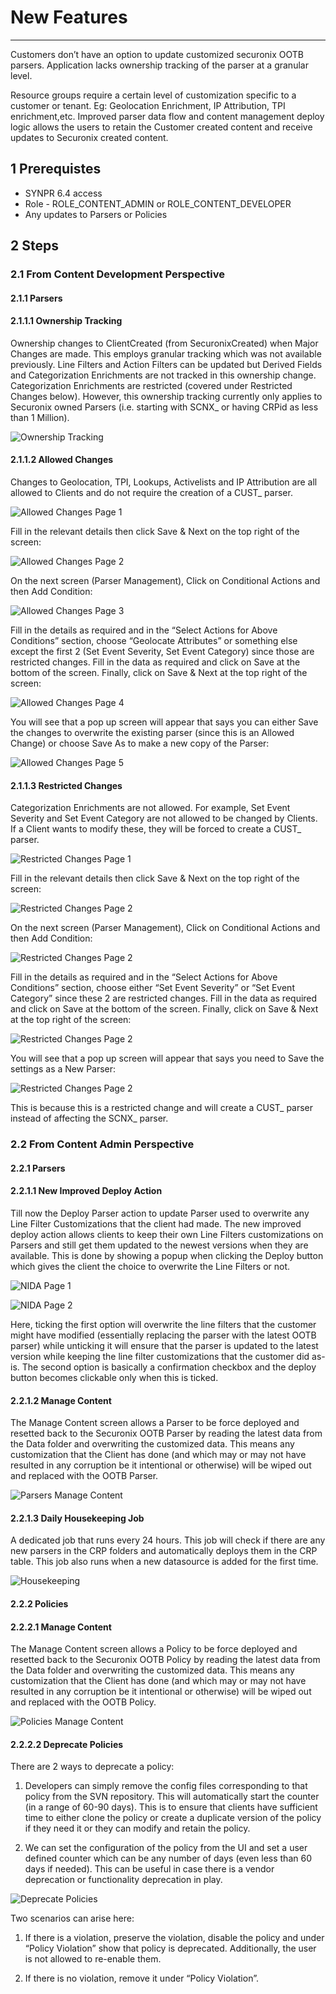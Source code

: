 # New Features

-----


Customers don’t have an option to update customized securonix OOTB parsers. Application lacks ownership tracking of the parser at a granular level.

Resource groups require a certain level of customization specific to a customer or tenant. Eg: Geolocation Enrichment, IP Attribution, TPI enrichment,etc. Improved parser data flow and content management deploy logic allows the users to retain the Customer created content and receive updates to Securonix created content. 

## 1 Prerequistes
* SYNPR 6.4 access
* Role - ROLE_CONTENT_ADMIN or ROLE_CONTENT_DEVELOPER
* Any updates to Parsers or Policies

## 2 Steps

### 2.1 From Content Development Perspective

#### 2.1.1 Parsers

#### 2.1.1.1 Ownership Tracking
Ownership changes to ClientCreated (from SecuronixCreated) when Major Changes are made. This employs granular tracking which was not available previously. Line Filters and Action Filters can be updated but Derived Fields and Categorization Enrichments are not tracked in this ownership change. Categorization Enrichments are restricted (covered under Restricted Changes below). However, this ownership tracking currently only applies to Securonix owned Parsers (i.e. starting with SCNX_ or having CRPid as less than 1 Million).


<!-- {{< figure src="../image13.png" caption="Ownership Tracking" >}} -->
![Ownership Tracking](../../../../image13.png "Ownership Tracking")

#### 2.1.1.2 Allowed Changes
Changes to Geolocation, TPI, Lookups, Activelists and IP Attribution are all allowed to Clients and do not require the creation of a CUST_ parser.

![Allowed Changes Page 1](../../../../image3.png "Allowed Changes Page 1")

Fill in the relevant details then click Save & Next on the top right of the screen:

![Allowed Changes Page 2](../../../../image2.png "Allowed Changes Page 2")

On the next screen (Parser Management), Click on Conditional Actions and then Add Condition:

![Allowed Changes Page 3](../../../../image10.png "Allowed Changes Page 3")

Fill in the details as required and in the “Select Actions for Above Conditions” section, choose “Geolocate Attributes” or something else except the first 2 (Set Event Severity, Set Event Category) since those are restricted changes. Fill in the data as required and click on Save at the bottom of the screen. Finally, click on Save & Next at the top right of the screen:

![Allowed Changes Page 4](../../../../image11.png "Allowed Changes Page 4")

You will see that a pop up screen will appear that says you can either Save the changes to overwrite the existing parser (since this is an Allowed Change) or choose Save As to make a new copy of the Parser:

![Allowed Changes Page 5](../../../../image9.png#center "Allowed Changes Page 5")

#### 2.1.1.3 Restricted Changes
Categorization Enrichments are not allowed. For example, Set Event Severity and Set Event Category are not allowed to be changed by Clients. If a Client wants to modify these, they will be forced to create a CUST_ parser.

![Restricted Changes Page 1](../../../../image3.png "Restricted Changes Page 1")

Fill in the relevant details then click Save & Next on the top right of the screen:

![Restricted Changes Page 2](../../../../image2.png "Restricted Changes Page 2")

On the next screen (Parser Management), Click on Conditional Actions and then Add Condition:

![Restricted Changes Page 2](../../../../image10.png "Restricted Changes Page 2")

Fill in the details as required and in the “Select Actions for Above Conditions” section, choose either “Set Event Severity” or “Set Event Category” since these 2 are restricted changes. Fill in the data as required and click on Save at the bottom of the screen. Finally, click on Save & Next at the top right of the screen:

![Restricted Changes Page 2](../../../../image14.png "Restricted Changes Page 2")

You will see that a pop up screen will appear that says you need to Save the settings as a New Parser:

![Restricted Changes Page 2](../../../../image1.png "Restricted Changes Page 2")

This is because this is a restricted change and will create a CUST_ parser instead of affecting the SCNX_ parser.

### 2.2 From Content Admin Perspective

#### 2.2.1 Parsers

#### 2.2.1.1 New Improved Deploy Action
Till now the Deploy Parser action to update Parser used to overwrite any Line Filter Customizations that the client had made. The new improved deploy action allows clients to keep their own Line Filters customizations on Parsers and still get them updated to the newest versions when they are available. This is done by showing a popup when clicking the Deploy button which gives the client the choice to overwrite the Line Filters or not.

![NIDA Page 1](../../../../image6.png "NIDA Page 1")

![NIDA Page 2](../../../../image5.png "NIDA Page 2")

Here, ticking the first option will overwrite the line filters that the customer might have modified (essentially replacing the parser with the latest OOTB parser) while unticking it will ensure that the parser is updated to the latest version while keeping the line filter customizations that the customer did as-is. The second option is basically a confirmation checkbox and the deploy button becomes clickable only when this is ticked.

#### 2.2.1.2 Manage Content
The Manage Content screen allows a Parser to be force deployed and resetted back to the Securonix OOTB Parser by reading the latest data from the Data folder and overwriting the customized data. This means any customization that the Client has done (and which may or may not have resulted in any corruption be it intentional or otherwise) will be wiped out and replaced with the OOTB Parser.

![Parsers Manage Content](../../../../image7.png "Parsers Manage Content")

#### 2.2.1.3 Daily Housekeeping Job
A dedicated job that runs every 24 hours. This job will check if there are any new parsers in the CRP folders and automatically deploys them in the CRP table. This job also runs when a new datasource is added for the first time.

![Housekeeping](../../../../image12.png "Housekeeping")

#### 2.2.2 Policies

#### 2.2.2.1 Manage Content
The Manage Content screen allows a Policy to be force deployed and resetted back to the Securonix OOTB Policy by reading the latest data from the Data folder and overwriting the customized data. This means any customization that the Client has done (and which may or may not have resulted in any corruption be it intentional or otherwise) will be wiped out and replaced with the OOTB Policy.

![Policies Manage Content](../../../../image8.png "Policies Manage Content")

#### 2.2.2.2 Deprecate Policies
There are 2 ways to deprecate a policy:

1. Developers can simply remove the config files corresponding to that policy from the SVN repository. This will automatically start the counter (in a range of 60-90 days). This is to ensure that clients have sufficient time to either clone the policy or create a duplicate version of the policy if they need it or they can modify and retain the policy.

2. We can set the configuration of the policy from the UI and set a user defined counter which can be any number of days (even less than 60 days if needed). This can be useful in case there is a vendor deprecation or functionality deprecation in play.

![Deprecate Policies](../../../../image4.png "Deprecate Policies")

Two scenarios can arise here:

1. If there is a violation, preserve the violation, disable the policy and under “Policy Violation” show that policy is deprecated. Additionally, the user is not allowed to re-enable them.

2. If there is no violation, remove it under “Policy Violation”.